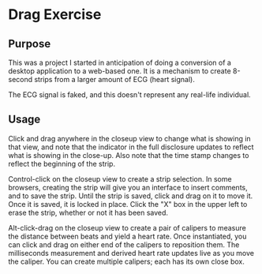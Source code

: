 # Drag Exercise

## Purpose

This was a project I started in anticipation of doing a conversion of a desktop application to a web-based one. It is a mechanism to create 8-second strips from a larger amount of ECG (heart signal).

The ECG signal is faked, and this doesn't represent any real-life individual.

## Usage

Click and drag anywhere in the closeup view to change what is showing in that view, and note that the indicator in the full disclosure updates to reflect what is showing in the close-up. Also note that the time stamp changes to reflect the beginning of the strip.

Control-click on the closeup view to create a strip selection. In some browsers, creating the strip will give you an interface to insert comments, and to save the strip. Until the strip is saved, click and drag on it to move it. Once it is saved, it is locked in place. Click the "X" box in the upper left to erase the strip, whether or not it has been saved.

Alt-click-drag on the closeup view to create a pair of calipers to measure the distance between beats and yield a heart rate. Once instantiated, you can click and drag on either end of the calipers to reposition them. The milliseconds measurement and derived heart rate updates live as you move the caliper. You can create multiple calipers; each has its own close box.
